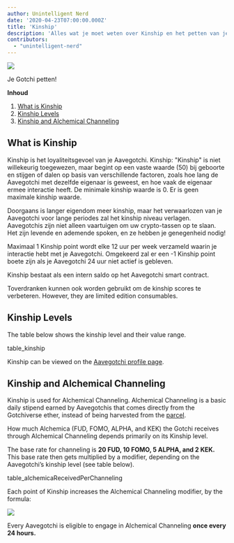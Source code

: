 ```yaml
---
author: Unintelligent Nerd
date: '2020-04-23T07:00:00.000Z'
title: 'Kinship'
description: 'Alles wat je moet weten over Kinship en het petten van je Gotchi!'
contributors:
  - "unintelligent-nerd"
---
```


<div class="headerImageContainer">
<img class="headerImage" src="/kinship/petgotchi.gif">
<p class="headerImageText">Je Gotchi petten!</p>
</div>

<div class="contentsBox">

**Inhoud**

<ol>
<li><a href=#what-is-kinship>What is Kinship</a></li>
<li><a href=#kinship-levels>Kinship Levels</a></li>
<li><a href=#kinship-and-alchemical-channeling>Kinship and Alchemical Channeling</a></li>
</ol>

</div>

## What is Kinship

Kinship is het loyaliteitsgevoel van je Aavegotchi. Kinship: "Kinship" is niet willekeurig toegewezen, maar begint op een vaste waarde (50) bij geboorte en stijgen of dalen op basis van verschillende factoren, zoals hoe lang de Aavegotchi met dezelfde eigenaar is geweest, en hoe vaak de eigenaar ermee interactie heeft. De minimale kinship waarde is 0. Er is geen maximale kinship waarde.

Doorgaans is langer eigendom meer kinship, maar het verwaarlozen van je Aavegotchi voor lange periodes zal het kinship niveau verlagen. Aavegotchis zijn niet alleen vaartuigen om uw crypto-tassen op te slaan. Het zijn levende en ademende spoken, en ze hebben je genegenheid nodig!

Maximaal 1 Kinship point wordt elke 12 uur per week verzameld waarin je interactie hebt met je Aavegotchi. Omgekeerd zal er een -1 Kinship point boete zijn als je Aavegotchi 24 uur niet actief is gebleven.

Kinship bestaat als een intern saldo op het Aavegotchi smart contract.

Toverdranken kunnen ook worden gebruikt om de kinship scores te verbeteren. However, they are limited edition consumables.

## Kinship Levels

The table below shows the kinship level and their value range.

table_kinship

Kinship can be viewed on the [Aavegotchi profile page](/aavegotchi-profile).

## Kinship and Alchemical Channeling

Kinship is used for Alchemical Channeling. Alchemical Channeling is a basic daily stipend earned by Aavegotchis that comes directly from the Gotchiverse ether, instead of being harvested from the [parcel](/gotchiverse).

How much Alchemica (FUD, FOMO, ALPHA, and KEK) the Gotchi receives through Alchemical Channeling depends primarily on its Kinship level.

The base rate for channeling is **20 FUD, 10 FOMO, 5 ALPHA, and 2 KEK.** This base rate then gets multiplied by a modifier, depending on the Aavegotchi’s kinship level (see table below).

table_alchemicaReceivedPerChanneling

Each point of Kinship increases the Alchemical Channeling modifier, by the formula:

<img class="bodyImage" src="/kinship/alchemical-channeling-modifier.png" />

Every Aavegotchi is eligible to engage in Alchemical Channeling **once every 24 hours.**

